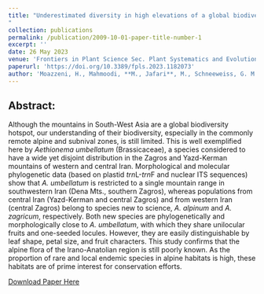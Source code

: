```yaml
---
title: "Underestimated diversity in high elevations of a global biodiversity hotspot: Two new endemic species of Aethionema (Brassicaceae) from the alpine zone of Iran
"
collection: publications
permalink: /publication/2009-10-01-paper-title-number-1
excerpt: ''
date: 26 May 2023
venue: 'Frontiers in Plant Science Sec. Plant Systematics and Evolution'
paperurl: 'https://doi.org/10.3389/fpls.2023.1182073'
author: 'Moazzeni, H., Mahmoodi, **M., Jafari**, M., Schneeweiss, G. M., & Noroozi, J.'
---
```

Abstract:
---------------
Although the mountains in South-West Asia are a global biodiversity hotspot, our understanding of their biodiversity, especially in the commonly remote alpine and subnival zones, is still limited. This is well exemplified here by *Aethionema umbellatum* (Brassicaceae), a species considered to have a wide yet disjoint distribution in the Zagros and Yazd-Kerman mountains of western and central Iran. Morphological and molecular phylogenetic data (based on plastid *trn*L-*trn*F and nuclear ITS sequences) show that *A. umbellatum* is restricted to a single mountain range in southwestern Iran (Dena Mts., southern Zagros), whereas populations from central Iran (Yazd-Kerman and central Zagros) and from western Iran (central Zagros) belong to species new to science, *A. alpinum* and *A. zagricum*, respectively. Both new species are phylogenetically and morphologically close to *A. umbellatum*, with which they share unilocular fruits and one-seeded locules. However, they are easily distinguishable by leaf shape, petal size, and fruit characters. This study confirms that the alpine flora of the Irano-Anatolian region is still poorly known. As the proportion of rare and local endemic species in alpine habitats is high, these habitats are of prime interest for conservation efforts.

[Download Paper Here](https://www.frontiersin.org/articles/10.3389/fpls.2023.1182073/pdf)
